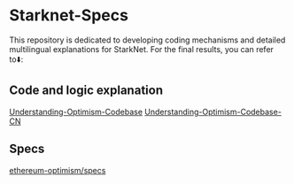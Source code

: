 # Starknet-Specs
This repository is dedicated to developing coding mechanisms and detailed multilingual explanations for StarkNet. For the final results, you can refer to⬇️:

## Code and logic explanation
[Understanding-Optimism-Codebase](https://github.com/joohhnnn/Understanding-Optimism-Codebase)
[Understanding-Optimism-Codebase-CN](https://github.com/joohhnnn/Understanding-Optimism-Codebase-CN)

## Specs
[ethereum-optimism/specs](https://github.com/ethereum-optimism/specs)
